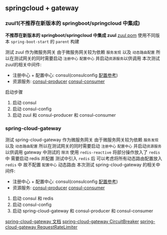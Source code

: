## springcloud + gateway

### zuul1(不推荐在新版本的 springboot/springcloud 中集成)
**不推荐在新版本的 springboot/springcloud 中集成 zuul**
[zuul pom](./zuul/pom.xml) 使用不同版本 `spring-boot-start` 的 `parent` 构建

测试 zuul 作为微服务网关
由于微服务网关较为依赖 `服务发现` 以及 `动态路由配置` 所以在测试网关的同时需要启动 `注册中心` `配置中心` 并启动`资源服务`以供调用
本次测试zuul的相关中间件:
- 注册中心 + 配置中心: consul(consulconfig [配置参考](../configcenter/consulconfig/pom.xml))
- 资源服务: [consul-producer](../discovery/consul-producer) [consul-consumer](../discovery/consul-consumer)

启动步骤
1. 启动 consul
2. 启动 consul-config
3. 启动 zuul 和 consul-producer 和 consul-consumer

### spring-cloud-gateway
测试 spring-cloud-gateway 作为微服务网关
由于微服务网关较为依赖 `服务发现` 以及 `动态路由配置` 所以在测试网关的同时需要启动 `注册中心` `配置中心` 并启动`资源服务`以供调用
gateway 中测试的 `限流` 使用 `redis-reactive` 将部分操作放入了 `redis` 中 需要启动 redis 并配置
测试中引入 `redis` 后 可以考虑将所有动态路由配置放入 `redis` 中 故不配置 `配置中心` 动态路由
本次测试 spring-cloud-gateway 的相关中间件:
- 注册中心 + 配置中心: consul(consulconfig [配置参考](../configcenter/consulconfig/pom.xml))
- 资源服务: [consul-producer](../discovery/consul-producer) [consul-consumer](../discovery/consul-consumer)

1. 启动 consul 和 redis
2. 启动 consul-config
3. 启动 spring-cloud-gateway 和 consul-producer 和 consul-consumer

[spring-cloud-gateway 文档](https://cloud.spring.io/spring-cloud-gateway/reference/html/)
[spring-cloud-gateway CircuitBreaker](https://cloud.spring.io/spring-cloud-gateway/reference/html/#spring-cloud-circuitbreaker-filter-factory)
[spring-cloud-gateway RequestRateLimiter](https://cloud.spring.io/spring-cloud-gateway/reference/html/#the-requestratelimiter-gatewayfilter-factory)
